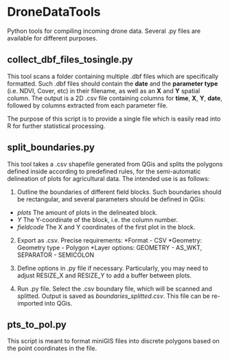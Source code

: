 # DroneDataTools
Python tools for compiling incoming drone data. Several .py files are available for different purposes.

## collect_dbf_files_tosingle.py
This tool scans a folder containing multiple .dbf files which are specifically formatted. Such .dbf files should contain the **date** and the **parameter type** (i.e. NDVI, Cover, etc) in their filename, as well as an **X** and **Y** spatial column. The output is a 2D .csv file containing columns for **time**, **X**, **Y**, **date**, followed by columns extracted from each parameter file. 

The purpose of this script is to provide a single file which is easily read into R for further statistical processing.

## split_boundaries.py
This tool takes a .csv shapefile generated from QGis and splits the polygons defined inside according to predefined rules, for the semi-automatic delineation of plots for agricultural data. The intended use is as follows:

1. Outline the boundaries of different field blocks. Such boundaries should be rectangular, and several parameters should be defined in QGis:

  * *plots*  The amount of plots in the delineated block. 
  * *Y* The Y-coordinate of the block, i.e. the column number. 
  * *fieldcode* The X and Y coordinates of the first plot in the block. 

2. Export as .csv. Precise requirements: 
  *Format - CSV
  *Geometry: Geometry type - Polygon
  *Layer options: GEOMETRY  - AS_WKT, SEPARATOR - SEMICOLON
  
3. Define options in .py file if necessary. Particularly, you may need to adjust RESIZE_X and RESIZE_Y to add a buffer between plots.

4. Run .py file. Select the .csv boundary file, which will be scanned and splitted. Output is saved as *boundaries_splitted.csv*. This file can be re-imported into QGis. 

## pts_to_pol.py
This script is meant to format miniGIS files into discrete polygons based on the point coordinates in the file. 

